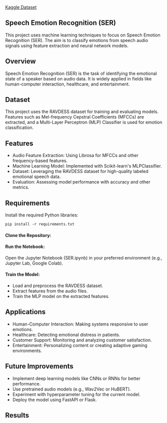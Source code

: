<a href="https://www.kaggle.com/datasets/uwrfkaggler/ravdess-emotional-speech-audio">Kaggle Dataset</a>

<h2>Speech Emotion Recognition (SER)</h2>
<p>This project uses machine learning techniques to focus on Speech Emotion Recognition (SER). The aim is to classify emotions from speech audio signals using feature extraction and neural network models.</p>

<h2>Overview</h2>
<p>Speech Emotion Recognition (SER) is the task of identifying the emotional state of a speaker based on audio data. It is widely applied in fields like human-computer interaction, healthcare, and entertainment.</p>


<h2>Dataset</h2>
<p>This project uses the RAVDESS dataset for training and evaluating models. Features such as Mel-frequency Cepstral Coefficients (MFCCs) are extracted, and a Multi-Layer Perceptron (MLP) Classifier is used for emotion classification.</p>

<h2>Features</h2>
<ul>
  <li>Audio Feature Extraction: Using Librosa for MFCCs and other frequency-based features.</li>
  <li>Machine Learning Model: Implemented with Scikit-learn's MLPClassifier.</li>
  <li>Dataset: Leveraging the RAVDESS dataset for high-quality labeled emotional speech data.</li>
  <li>Evaluation: Assessing model performance with accuracy and other metrics.</li>
</ul>

<h2>Requirements</h2>
<p>Install the required Python libraries:</p>
<code>pip install -r requirements.txt</code>
<!-- Key Libraries
librosa
numpy
scikit-learn
matplotlib
soundfile
Usage -->
<h4>Clone the Repository:</h4>
<code></code>

<h4>Run the Notebook:</h4>
<p>Open the Jupyter Notebook (SER.ipynb) in your preferred environment (e.g., Jupyter Lab, Google Colab).</p>

<h4>Train the Model:</h4>
<ul>
  <li>Load and preprocess the RAVDESS dataset.</li>
  <li>Extract features from the audio files.</li>
  <li>Train the MLP model on the extracted features.</li>
  </ul>

<h2>Applications</h2>
<ul>
<li>Human-Computer Interaction: Making systems responsive to user emotions.</li>
<li>Healthcare: Detecting emotional distress in patients.</li>
<li>Customer Support: Monitoring and analyzing customer satisfaction.</li>
<li>Entertainment: Personalizing content or creating adaptive gaming environments.</li>
</ul>

<h2>Future Improvements</h2>
<ul>
  <li>Implement deep learning models like CNNs or RNNs for better performance.</li>
  <li>Use pretrained audio models (e.g., Wav2Vec or HuBERT).</li>
  <li>Experiment with hyperparameter tuning for the current model.</li>
  <li>Deploy the model using FastAPI or Flask.</li>
</ul>

<h2>Results</h2>

